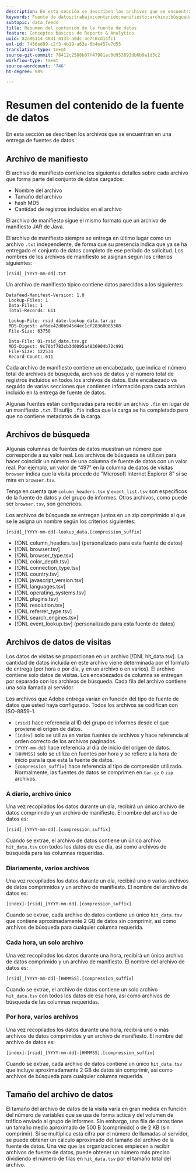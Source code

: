 ```yaml
---
description: En esta sección se describen los archivos que se encuentran en una entrega de fuentes de datos.
keywords: Fuente de datos;trabajo;contenido;manifiesto;archivo;búsqueda;datos de visitas;contenido de entrega
subtopic: data feeds
title: Resumen del contenido de la fuente de datos
feature: Conceptos básicos de Reports & Analytics
uuid: 82a86314-4841-4133-a0dc-4e7c6cd14fc1
exl-id: 7456ed99-c2f3-4b19-a63e-6b4e457e7d55
translation-type: tm+mt
source-git-commit: 78412c2588b07f47981ac0d953893db6b9e1d3c2
workflow-type: tm+mt
source-wordcount: '746'
ht-degree: 98%

---
```


# Resumen del contenido de la fuente de datos

En esta sección se describen los archivos que se encuentran en una entrega de fuentes de datos.

## Archivo de manifiesto

El archivo de manifiesto contiene los siguientes detalles sobre cada archivo que forma parte del conjunto de datos cargados:

* Nombre del archivo
* Tamaño del archivo
* hash MD5
* Cantidad de registros incluidos en el archivo

El archivo de manifiesto sigue el mismo formato que un archivo de manifiesto JAR de Java.

El archivo de manifiesto siempre se entrega en último lugar como un archivo `.txt` independiente, de forma que su presencia indica que ya se ha entregado el conjunto de datos completo de ese período de solicitud. Los nombres de los archivos de manifiesto se asignan según los criterios siguientes:

```text
[rsid]_[YYYY-mm-dd].txt
```

Un archivo de manifiesto típico contiene datos parecidos a los siguientes:

```text
Datafeed-Manifest-Version: 1.0
 Lookup-Files: 1
 Data-Files: 1
 Total-Records: 611

 Lookup-File: rsid_date-lookup_data.tar.gz
 MD5-Digest: af6de42d8b945d4ec1cf28360085308
 File-Size: 63750

 Data-File: 01-rsid_date.tsv.gz
 MD5-Digest: 9c70bf783cb3d0095a4836904b72c991
 File-Size: 122534
 Record-Count: 611
```

Cada archivo de manifiesto contiene un encabezado, que indica el número total de archivos de búsqueda, archivos de datos y el número total de registros incluidos en todos los archivos de datos. Este encabezado va seguido de varias secciones que contienen información para cada archivo incluido en la entrega de fuente de datos.

Algunas fuentes están configuradas para recibir un archivo `.fin` en lugar de un manifiesto `.txt`. El sufijo `.fin` indica que la carga se ha completado pero que no contiene metadatos de la carga.

## Archivos de búsqueda

Algunas columnas de fuentes de datos muestran un número que corresponde a su valor real. Los archivos de búsqueda se utilizan para hacer coincidir un número de una columna de fuente de datos con un valor real. Por ejemplo, un valor de “497” en la columna de datos de visitas `browser` indica que la visita procede de &quot;Microsoft Internet Explorer 8&quot; si se mira en `browser.tsv`.

Tenga en cuenta que `column_headers.tsv` y `event_list.tsv` son específicos de la fuente de datos y del grupo de informes. Otros archivos, como puede ser `browser.tsv`, son genéricos.

Los archivos de búsqueda se entregan juntos en un zip comprimido al que se le asigna un nombre según los criterios siguientes:

```text
[rsid]_[YYYY-mm-dd]-lookup_data.[compression_suffix]
```

* [!DNL column_headers.tsv] (personalizado para esta fuente de datos)
* [!DNL browser.tsv]
* [!DNL browser_type.tsv]
* [!DNL color_depth.tsv]
* [!DNL connection_type.tsv]
* [!DNL country.tsv]
* [!DNL javascript_version.tsv]
* [!DNL languages.tsv]
* [!DNL operating_systems.tsv]
* [!DNL plugins.tsv]
* [!DNL resolution.tsv]
* [!DNL referrer_type.tsv]
* [!DNL search_engines.tsv]
* [!DNL event_lookup.tsv] (personalizado para esta fuente de datos)

## Archivos de datos de visitas

Los datos de visitas se proporcionan en un archivo [!DNL hit_data.tsv]. La cantidad de datos incluida en este archivo viene determinada por el formato de entrega (por hora o por día, y en un archivo o en varios). El archivo contiene solo datos de visitas. Los encabezados de columna se entregan por separado con los archivos de búsqueda. Cada fila del archivo contiene una sola llamada al servidor.

Los archivos que Adobe entrega varían en función del tipo de fuente de datos que usted haya configurado. Todos los archivos se codifican con ISO-8859-1.

* `[rsid]` hace referencia al ID del grupo de informes desde el que proviene el origen de datos.
* `[index]` solo se utiliza en varias fuentes de archivos y hace referencia al orden correcto de los archivos paginados.
* `[YYYY-mm-dd]` hace referencia al día de inicio del origen de datos.
* `[HHMMSS]` solo se utiliza en fuentes por hora y se refiere a la hora de inicio para la que está la fuente de datos.
* `[compression_suffix]` hace referencia al tipo de compresión utilizado. Normalmente, las fuentes de datos se comprimen en `tar.gz` o `zip` archivos.

### A diario, archivo único

Una vez recopilados los datos durante un día, recibirá un único archivo de datos comprimido y un archivo de manifiesto. El nombre del archivo de datos es:

`[rsid]_[YYYY-mm-dd].[compression_suffix]`

Cuando se extrae, el archivo de datos contiene un único archivo `hit_data.tsv` con todos los datos de ese día, así como archivos de búsqueda para las columnas requeridas.

### Diariamente, varios archivos

Una vez recopilados los datos durante un día, recibirá uno o varios archivos de datos comprimidos y un archivo de manifiesto. El nombre del archivo de datos es:

`[index]-[rsid]_[YYYY-mm-dd].[compression_suffix]`

Cuando se extrae, cada archivo de datos contiene un único `hit_data.tsv` que contiene aproximadamente 2 GB de datos sin comprimir, así como archivos de búsqueda para cualquier columna requerida.

### Cada hora, un solo archivo

Una vez recopilados los datos durante una hora, recibirá un único archivo de datos comprimido y un archivo de manifiesto. El nombre del archivo de datos es:

`[rsid]_[YYYY-mm-dd]-[HHMMSS].[compression_suffix]`

Cuando se extrae, el archivo de datos contiene un solo archivo `hit_data.tsv` con todos los datos de esa hora, así como archivos de búsqueda de las columnas requeridas.

### Por hora, varios archivos

Una vez recopilados los datos durante una hora, recibirá uno o más archivos de datos comprimidos y un archivo de manifiesto. El nombre del archivo de datos es:

`[index]-[rsid]_[YYYY-mm-dd]-[HHMMSS].[compression_suffix]`

Cuando se extrae, cada archivo de datos contiene un único `hit_data.tsv` que incluye aproximadamente 2 GB de datos sin comprimir, así como archivos de búsqueda para cualquier columna requerida.

## Tamaño del archivo de datos

El tamaño del archivo de datos de la visita varía en gran medida en función del número de variables que se usa de forma actica y del volumen de tráfico enviado al grupo de informes. Sin embargo, una fila de datos tiene un tamaño medio aproximado de 500 B (comprimido) o de 2 KB (sin comprimir). Si se multiplica esta cifra por el número de llamadas al servidor, se puede obtener un cálculo aproximado del tamaño del archivo de la fuente de datos. Una vez que las organizaciones empiecen a recibir archivos de fuente de datos, puede obtener un número más preciso dividiendo el número de filas en `hit_data.tsv` por el tamaño total del archivo.
